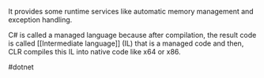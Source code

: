 It provides some runtime services like automatic memory management and exception handling.

C# is called a managed language because after compilation, the result code is called [[Intermediate language]] (IL) that is a managed code and then, CLR compiles this IL into native code like x64 or x86. 

#dotnet